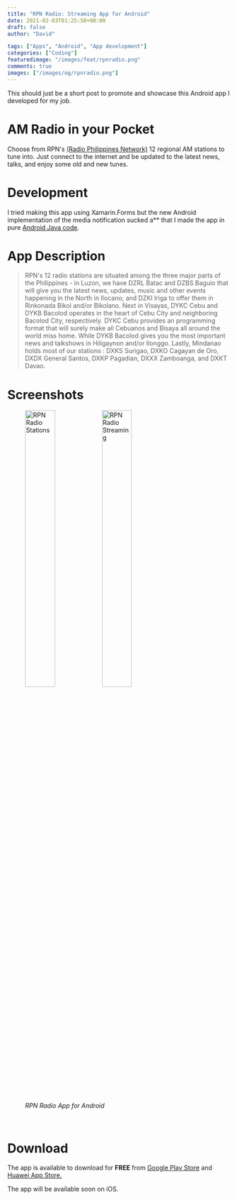 ```yaml
---
title: "RPN Radio: Streaming App for Android"
date: 2021-02-03T01:25:58+08:00
draft: false
author: "David"

tags: ["Apps", "Android", "App development"]
categories: ["Coding"]
featuredimage: "/images/feat/rpnradio.png"
comments: true
images: ["/images/og/rpnradio.png"]
---
```


This should just be a short post to promote and showcase this Android app I developed for my job.

# AM Radio in your Pocket

Choose from RPN's <a href="https://rpnradio.com/" target="_blank">(Radio Philippines Network)</a> 12 regional AM stations to tune into. Just connect to the internet and be updated to the latest news, talks, and enjoy some old and new tunes.

# Development

I tried making this app using Xamarin.Forms but the new Android implementation of the media notification sucked a\*\* that I made the app in pure <a href="https://developer.android.com/guide">Android Java code</a>.

# App Description

> RPN's 12 radio stations are situated among the three major parts of the Philippines - in Luzon, we have DZRL Batac and DZBS Baguio that will give you the latest news, updates, music and other events happening in the North in Ilocano; and DZKI Iriga to offer them in Rinkonada Bikol and/or Bikolano. Next in Visayas, DYKC Cebu and DYKB Bacolod operates in the heart of Cebu City and neighboring Bacolod City, respectively. DYKC Cebu provides an programming format that will surely make all Cebuanos and Bisaya all around the world miss home. While DYKB Bacolod gives you the most important news and talkshows in Hiligaynon and/or Ilonggo. Lastly, Mindanao holds most of our stations : DXKS Surigao, DXKO Cagayan de Oro, DXDX General Santos, DXKP Pagadian, DXXX Zamboanga, and DXKT Davao.

# Screenshots

<figure class="image">
<img src="/images/02-21/rpnradio/stationlist.png" alt="RPN Radio Stations" style="display: inline; width: 40%;">
<img src="/images/02-21/rpnradio/playingview.png" alt="RPN Radio Streaming" style="display: inline; width: 40%;">
<figcaption><em>RPN Radio App for Android</em></figcaption>
</figure>
<br/>

# Download

The app is available to download for <strong>FREE</strong> from <a href="https://play.google.com/store/apps/details?id=com.rpnradio.radiov1">Google Play Store</a> and <a href="https://appgallery.huawei.com/#/app/C103076031">Huawei App Store.</a>

The app will be available soon on iOS.
